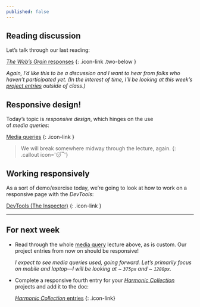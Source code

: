 ```yaml
---
published: false
---
```




## Reading discussion

Let’s talk through our last reading:

[*The Web’s Grain* responses](https://docs.google.com/document/d/1Pn5Hcw9hXk6U6rb6ccFG1ROD6i-EfcSXlm8PX6Kcm9M/edit)
{: .icon-link .two-below }

*Again, I’d like this to be a discussion and I want to hear from folks who haven’t participated yet. (In the interest of time, I’ll be looking at this week’s [project entries](https://docs.google.com/spreadsheets/d/1vXYVnicRUHnczxPCSaqsmmflynnwP22zhES5jFMPKpw/) outside of class.)*



## Responsive design!

Today’s topic is *responsive design*, which hinges on the use of *media queries*:

[Media queries](/topic/responsive)
{: .icon-link }



> We will break somewhere midway through the lecture, again.
{: .callout icon='😴'}



## Working responsively

As a sort of demo/exercise today, we’re going to look at how to work on a responsive page with the *DevTools*:

[DevTools (The Inspector)](/topic/inspector)
{: .icon-link }




------------



## For next week

- Read through the whole [media query](/topic/responsive) lecture above, as is custom. Our project entries from now on should be responsive!

  *I expect to see media queries used, going forward. Let’s primarily focus on mobile and laptop—I will be looking at ~ `375px` and ~ `1280px`.*

- Complete a responsive fourth entry for your [*Harmonic Collection*](/project/harmonic) projects and add it to the doc:

  [*Harmonic Collection* entries](https://docs.google.com/spreadsheets/d/1vXYVnicRUHnczxPCSaqsmmflynnwP22zhES5jFMPKpw/)
  {: .icon-link}

